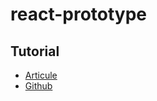 # react-prototype

## Tutorial

- [Articule](https://dev-blog.apollodata.com/full-stack-react-graphql-tutorial-582ac8d24e3b)
- [Github](https://github.com/apollographql/graphql-tutorial/tree/t1-end) 
